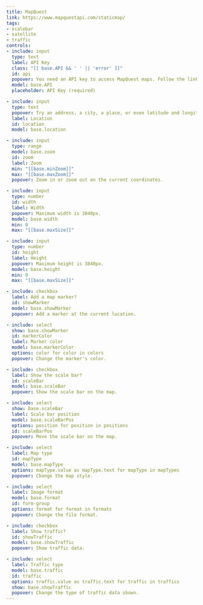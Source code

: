 ```yaml
---
title: MapQuest
link: https://www.mapquestapi.com/staticmap/
tags:
- scalebar
- satellite
- traffic
controls:
- include: input
  type: text
  label: API Key
  class: "[[ base.API && ' ' || 'error' ]]"
  id: api
  popover: You need an API key to access MapQuest maps. Follow the link to the API Console.
  model: base.API
  placeholder: API Key (required)

- include: input
  type: text
  popover: Try an address, a city, a place, or even latitude and longitude.
  label: Location
  id: location
  model: base.location

- include: input
  type: range
  model: base.zoom
  id: zoom
  label: Zoom
  min: "[[base.minZoom]]"
  max: "[[base.maxZoom]]"
  popover: Zoom in or zoom out on the current coordinates.

- include: input
  type: number
  id: width
  label: Width
  popover: Maximum width is 3840px.
  model: base.width
  min: 0
  max: "[[base.maxSize]]"

- include: input
  type: number
  id: height
  label: Height
  popover: Maximum height is 3840px.
  model: base.height
  min: 0
  max: "[[base.maxSize]]"

- include: checkbox
  label: Add a map marker?
  id: showMarker
  model: base.showMarker
  popover: Add a marker at the current location.

- include: select
  show: base.showMarker
  id: markerColor
  label: Marker color
  model: base.markerColor
  options: color for color in colors
  popover: Change the marker's color.

- include: checkbox
  label: Show the scale bar?
  id: scaleBar
  model: base.scaleBar
  popover: Show the scale bar on the map.

- include: select
  show: base.scaleBar
  label: Scale bar position
  model: base.scaleBarPos
  options: position for position in positions
  id: scaleBarPos
  popover: Move the scale bar on the map.

- include: select
  label: Map type
  id: mapType
  model: base.mapType
  options: mapType.value as mapType.text for mapType in mapTypes
  popover: Change the map style.

- include: select
  label: Image format
  model: base.format
  id: form-group
  options: format for format in formats
  popover: Change the file format.

- include: checkbox
  label: Show traffic?
  id: showTraffic
  model: base.showTraffic
  popover: Show traffic data.

- include: select
  label: Traffic type
  model: base.traffic
  id: traffic
  options: traffic.value as traffic.text for traffic in traffics
  show: base.showTraffic
  popover: Change the type of traffic data shown.
---
```

